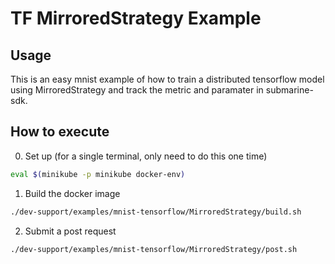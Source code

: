# TF MirroredStrategy Example

## Usage

This is an easy mnist example of how to train a distributed tensorflow model using MirroredStrategy and track the metric and paramater in submarine-sdk.

## How to execute

0. Set up (for a single terminal, only need to do this one time)

```bash
eval $(minikube -p minikube docker-env)
```

1. Build the docker image

```bash
./dev-support/examples/mnist-tensorflow/MirroredStrategy/build.sh
```

2. Submit a post request

```bash
./dev-support/examples/mnist-tensorflow/MirroredStrategy/post.sh
```
